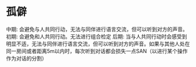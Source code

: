 # 孤僻

中期: 会避免与人共同行动，无法与同伴进行语言交流，但可以听到对方的声音。
初期: 会避免和人共同行动。无法进行组合检定
后期: 当与人共同行动时会感受到明显不适，无法与同伴进行语言交流，但可以听到对方的声音。如果与其他人处在同一房间或者距离5m以内时，每次听到对话都会损失一点SAN（以进行某个操作作为对话的分割）